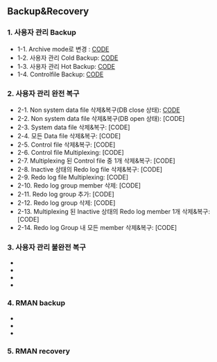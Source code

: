 ## Backup&Recovery

### 1. 사용자 관리 Backup
- 1-1. Archive mode로 변경 : [CODE](https://github.com/corvina1208/Oracle_Backup-Recovery/blob/main/1-1%20Archive%20mode%EB%A1%9C%20%EB%B3%80%EA%B2%BD.txt)
- 1-2. 사용자 관리 Cold Backup: [CODE](https://github.com/corvina1208/Oracle_Backup-Recovery/blob/main/1-2%20%EC%82%AC%EC%9A%A9%EC%9E%90%20%EA%B4%80%EB%A6%AC%20Cold%20Backup.txt)
- 1-3. 사용자 관리 Hot Backup: [CODE](https://github.com/corvina1208/Oracle_Backup-Recovery/blob/main/1-3%20%EC%82%AC%EC%9A%A9%EC%9E%90%20%EA%B4%80%EB%A6%AC%20Hot%20Backup.txt)
- 1-4. Controlfile Backup: [CODE](https://github.com/corvina1208/Oracle_Backup-Recovery/commit/98d555c8b941db83c4ef5213bcc83caa3088097b)

### 2. 사용자 관리 완전 복구
- 2-1. Non system data file 삭제&복구(DB close 상태): [CODE](https://github.com/corvina1208/Oracle_Backup-Recovery/blob/main/2-1%20Non%20system%20data%20file%20%EC%82%AD%EC%A0%9C%26%EB%B3%B5%EA%B5%AC(DB%20close%20%EC%83%81%ED%83%9C).txt)
- 2-2. Non system data file 삭제&복구(DB open 상태): [CODE]
- 2-3. System data file 삭제&복구: [CODE]
- 2-4. 모든 Data file 삭제&복구: [CODE]
- 2-5. Control file 삭제&복구: [CODE]
- 2-6. Control file Multiplexing: [CODE]
- 2-7. Multiplexing 된 Control file 중 1개 삭제&복구: [CODE]
- 2-8. Inactive 상태의 Redo log file 삭제&복구: [CODE]
- 2-9. Redo log file Multiplexing: [CODE]
- 2-10. Redo log group member 삭제: [CODE]
- 2-11. Redo log group 추가: [CODE]
- 2-12. Redo log group 삭제: [CODE]
- 2-13. Multiplexing 된 Inactive 상태의 Redo log member 1개 삭제&복구: [CODE]
- 2-14. Redo log Group 내 모든 member 삭제&복구: [CODE]

### 3. 사용자 관리 불완전 복구
-
-
-
-

### 4. RMAN backup
-
-
-

### 5. RMAN recovery





  
